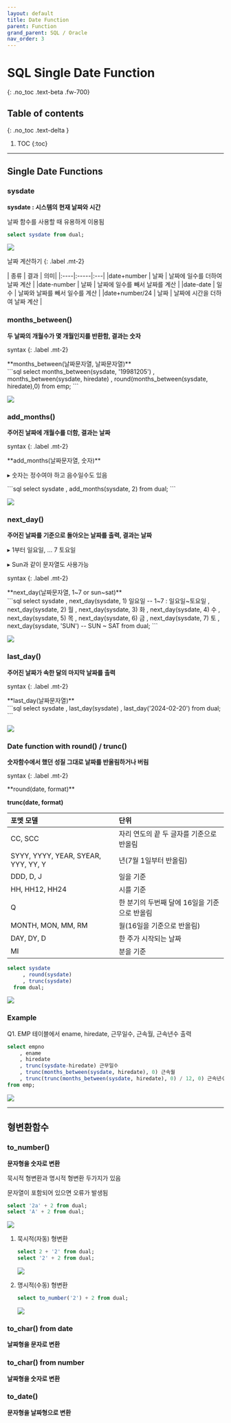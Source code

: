 ```yaml
---
layout: default
title: Date Function
parent: Function
grand_parent: SQL / Oracle
nav_order: 3
---
```


# SQL Single Date Function
{: .no_toc .text-beta .fw-700}

## Table of contents
{: .no_toc .text-delta }

1. TOC
{:toc}

---

## Single Date Functions

### sysdate

**sysdate : 시스템의 현재 날짜와 시간**

날짜 함수를 사용할 때 유용하게 이용됨

```sql
select sysdate from dual;
```
![](https://gekdev.github.io/docs/sql/function/example/sysdate.jpg)

날짜 계산하기
{: .label .mt-2}
<div class="code-example" markdown="1">
| 종류 | 결과 | 의미|
|:----|:-----|:---|
|date+number | 날짜 | 날짜에 일수를 더하여 날짜 계산    |
|date-number | 날짜 | 날짜에 일수를 빼서 날짜를 계산    |
|date-date   | 일수 | 날짜와 날짜를 빼서 일수를 계산    |
|date+number/24 | 날짜 | 날짜에 시간을 더하여 날짜 계산 |
</div>

### months_between()

**두 날짜의 개월수가 몇 개월인지를 반환함, 결과는 숫자**

syntax
{: .label .mt-2}
<div class="code-example" markdown="1">
**months_between(날짜문자열, 날짜문자열)** 
</div>
```sql
select months_between(sysdate, '19981205')
    , months_between(sysdate, hiredate)
    , round(months_between(sysdate, hiredate),0)
from emp;
```

![](https://gekdev.github.io/docs/sql/function/example/month_between.jpg)

### add_months()

**주어진 날짜에 개월수를 더함, 결과는 날짜**

syntax
{: .label .mt-2}
<div class="code-example" markdown="1">
**add_months(날짜문자열, 숫자)** 

&#9656; 숫자는 정수여야 하고 음수일수도 있음 
</div>
```sql
select sysdate
     , add_months(sysdate, 2)
from dual;
```

![](https://gekdev.github.io/docs/sql/function/example/add_month.jpg)

### next_day()

**주어진 날짜를 기준으로 돌아오는 날짜를 출력, 결과는 날짜**

&#9656; 1부터 일요일, ... 7 토요일

&#9656; Sun과 같이 문자열도 사용가능

syntax
{: .label .mt-2}
<div class="code-example" markdown="1">
**next_day(날짜문자열, 1~7 or sun~sat)** 
</div>
```sql
select sysdate
    , next_day(sysdate, 1) 일요일 -- 1~7 : 일요일~토요일
    , next_day(sysdate, 2) 월
    , next_day(sysdate, 3) 화
    , next_day(sysdate, 4) 수
    , next_day(sysdate, 5) 목
    , next_day(sysdate, 6) 금
    , next_day(sysdate, 7) 토
    , next_day(sysdate, 'SUN')	-- SUN ~ SAT	 
from dual;
```

![](https://gekdev.github.io/docs/sql/function/example/next_day.jpg)

### last_day()

**주어진 날짜가 속한 달의 마지막 날짜를 출력**

syntax
{: .label .mt-2}
<div class="code-example" markdown="1">
**last_day(날짜문자열)** 
</div>
```sql
select sysdate
    , last_day(sysdate)
    , last_day('2024-02-20')
from dual;
```

![](https://gekdev.github.io/docs/sql/function/example/last_day.jpg)

### Date function with round() / trunc()

**숫자함수에서 했던 성질 그대로 날짜를 반올림하거나 버림**

syntax
{: .label .mt-2}
<div class="code-example" markdown="1">
**round(date, format)** 

**trunc(date, format)** 
</div>

| 포멧 모델 | 단위 |
|:---------|:-----|
|CC, SCC | 자리 연도의 끝 두 글자를 기준으로 반올림 |
|SYYY, YYYY, YEAR, SYEAR, YYY, YY, Y | 년(7월 1일부터 반올림) |
|DDD, D, J | 일을 기준 |
|HH, HH12, HH24 | 시를 기준 |
|Q | 한 분기의 두번째 달에 16일을 기준으로 반올림 |
|MONTH, MON, MM, RM | 월(16일을 기준으로 반올림) |
|DAY, DY, D | 한 주가 시작되는 날짜 |
|MI | 분을 기준 |

```sql
select sysdate
     , round(sysdate)
     , trunc(sysdate) 
  from dual;
```
  
![](https://gekdev.github.io/docs/sql/function/example/date_round.jpg)

### Example

Q1. EMP 테이블에서 ename, hiredate, 근무일수, 근속월, 근속년수 출력

```sql
select empno
    , ename
    , hiredate
    , trunc(sysdate-hiredate) 근무일수
    , trunc(months_between(sysdate, hiredate), 0) 근속월
    , trunc(trunc(months_between(sysdate, hiredate), 0) / 12, 0) 근속년수
from emp;
```

![](https://gekdev.github.io/docs/sql/function/example/date_example.jpg)

---

## 형변환함수

### to_number()

**문자형을 숫자로 변환**

묵시적 형변환과 명시적 형변환 두가지가 있음
    
문자열이 포함되어 있으면 오류가 발생됨

```sql
select '2a' + 2 from dual;
select 'A' + 2 from dual;
```
![](https://gekdev.github.io/docs/sql/function/example/to_num_error.jpg)

1. 묵시적(자동) 형변환

    ```sql
    select 2 + '2' from dual; 
    select '2' + 2 from dual;
    ```
    
    ![](to_num.jpg)

2. 명시적(수동) 형변환
    
    ```sql
    select to_number('2') + 2 from dual; 
    ```
    
    ![](to_num2.jpg)

### to_char() from date

**날짜형을 문자로 변환**


### to_char() from number

**날짜형을 숫자로 변환**

### to_date() 

**문자형을 날짜형으로 변환**






